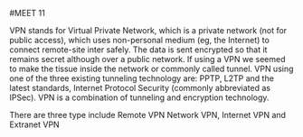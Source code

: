 #MEET 11

VPN stands for Virtual Private Network, which is a private network (not for public access), which uses non-personal medium (eg, the Internet) to connect remote-site inter safely. The data is sent encrypted so that it remains secret although over a public network. If using a VPN we seemed to make the tissue inside the network or commonly called tunnel. VPN using one of the three existing tunneling technology are: PPTP, L2TP and the latest standards, Internet Protocol Security (commonly abbreviated as IPSec). VPN is a combination of tunneling and encryption technology.

There are three type include Remote VPN Network VPN, Internet VPN and Extranet VPN

